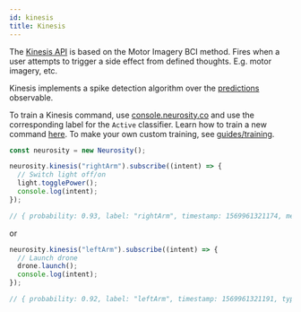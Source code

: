 ```yaml
---
id: kinesis
title: Kinesis
---
```


The [Kinesis API](/docs/reference/interfaces/Kinesis) is based on the Motor Imagery BCI method. Fires when a user attempts to trigger a side effect from defined thoughts. E.g. motor imagery, etc.

Kinesis implements a spike detection algorithm over the [predictions](/docs/api/predictions) observable.

To train a Kinesis command, use [console.neurosity.co](https://console.neurosity.co/) and use the corresponding label for the `Active` classifier. Learn how to train a new command [here](https://support.neurosity.co/hc/en-us/articles/360036344012-Imagined-thought-training). To make your own custom training, see [guides/training](/docs/guides/training).

```js
const neurosity = new Neurosity();

neurosity.kinesis("rightArm").subscribe((intent) => {
  // Switch light off/on
  light.togglePower();
  console.log(intent);
});

// { probability: 0.93, label: "rightArm", timestamp: 1569961321174, metric: "kinesis" }
```

or

```js
neurosity.kinesis("leftArm").subscribe((intent) => {
  // Launch drone
  drone.launch();
  console.log(intent);
});

// { probability: 0.92, label: "leftArm", timestamp: 1569961321191, type: "kinesis"  }
```

